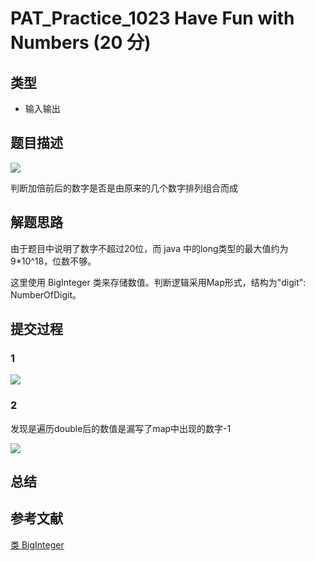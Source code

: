 # PAT_Practice_1023 Have Fun with Numbers (20 分)

## 类型

- 输入输出

## 题目描述
![](https://image.haiqingd.top/20210630131101.png)

判断加倍前后的数字是否是由原来的几个数字排列组合而成
## 解题思路
由于题目中说明了数字不超过20位，而 java 中的long类型的最大值约为 9*10^18，位数不够。

这里使用 BigInteger 类来存储数值。判断逻辑采用Map形式，结构为"digit": NumberOfDigit。

## 提交过程
### 1
![](https://image.haiqingd.top/20210630133724.png)

### 2
发现是遍历double后的数值是漏写了map中出现的数字-1

![](https://image.haiqingd.top/20210630135129.png)
## 总结

## 参考文献
[类 BigInteger](http://www.javaweb.cc/help/JavaAPI1.6/java/math/BigInteger.html#method_summary)